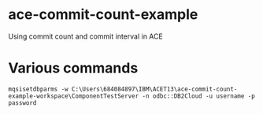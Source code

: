# ace-commit-count-example
Using commit count and commit interval in ACE

# Various commands

`mqsisetdbparms -w C:\Users\684084897\IBM\ACET13\ace-commit-count-example-workspace\ComponentTestServer -n odbc::DB2Cloud -u username -p password`

